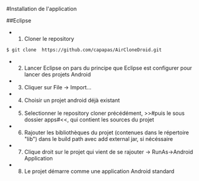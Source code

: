 #Installation de l'application

##Eclipse

* 1) Cloner le repository
```bash
$ git clone  https://github.com/capapas/AirCloneDroid.git
```

* 2) Lancer Eclipse on pars du principe que Eclipse est configurer pour lancer des projets Android

* 3) Cliquer sur File -> Import...

* 4) Choisir un projet android déjà existant

* 5) Selectionner le repository cloner précédément, >>#puis le sous dossier apps#<<, qui contient les sources du projet

* 6) Rajouter les bibliothèques du projet (contenues dans le répertoire "lib") dans le build path avec add external jar, si nécéssaire

* 7) Clique droit sur le projet qui vient de se rajouter -> RunAs->Android Application

* 8) Le projet démarre comme une application Android standard
